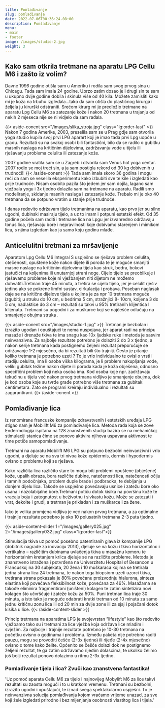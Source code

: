 ```yaml
---
title: Pomlađivanje
slug: pomlađivanje
date: 2022-07-06T00:36:24-08:00
description: Pomlađivanje
menu:
- main
- footer
image: /images/studio-2.jpg
weight: 3
---
```


## Kako sam otkrila tretmane na aparatu LPG Cellu M6 i zašto iz volim?

Davne 1996 godine otišla sam u Ameriku i rodila sam svog prvog sina u Chicagu. Tada sam imala 24 godine. Ubrzo zatim dosao je i drugi sin te sam u ukupno dvije godine dobila i skinula više od 40 kila. Možete zamisliti kako mi je koža na trbuhu izgledala...tako da sam otišla do plastičnog kirurga i željela ju kirurški odstraniti. Srećom kirurg mi je predložio tretmane na aparatu Lpg Cellu M6 za zatezanje kože i nakon 20 tretmana u trajanju od nekih 2 mjeseca nije se ni vidjelo da sam rađala.

{{< aside-conent src="/images/slika_stroja.jpg" class="lg:order-last" >}}
Nakon 7 godina Amerike, 2003, preselila sam se u Prag gdje sam otvorila yoga studio kupila svoj prvi LPG aparart koji je imao tada prvi Lpg uopće u gradu. Rezultati su na svakoj osobi bili fantastični, bilo da se radilo o gubitku masnih naslaga na kritičnim dijelovima, zadržavanju vode u tijelu ili rješavanju problema celulita ili zatezanje kože.

2007 godine vratila sam se u Zagreb i otvorila sam Venus hot yoga centar. 2007 rodio se moj treći sin, a ja sam postigla rekord od 30 kg dobivenih u trudnoći!!
{{< /aside-conent >}}
Tada sam imala skoro 36 godina i mogu reći da sam se veselila eksperimentu kako izbubiti sve te kile i izgledati kao prije trudnoće. Nisam osobito pazila što jedem jer sam dojila, lagano sam vježbala yogu i 3x tjedno dolazila sam na tretmane na aparatu. Radili smo modeliranje, skidanje masnih naslaga i zatezanje kože. Trebalo mi je oko 40 tretmana da se potpuno vratim u stanje prije trudnoće.

I danas redovito održavam tijelo tretmanima na aparatu, kao prvo jer su silno ugodni, dubinski masiraju tijelo, a uz to imam i potpuni estetski efekt. Od 35 godine počela sam raditi i tretmane lica na Lpgu jer izvanredno održavaju tonus lica, rješavaju bore i nepravilnosti koje dobivamo starenjem i mimikom lica, s njima izgledam kao ja samo koju godinu mlađe.

## Anticelulitni tretmani za mršavljenje

Aparatom Lpg Cellu M6 Integral S uspješno se rješava problem celulita, otečenosti, opuštene kože nakon dijete ili poroda te je moguće smanjiti masne naslage na kritičnim dijelovima tijela kao struk, bedra, bokovi jastučići na koljenima ili unutarnjoj strani noge. Cijelo tijelo se preoblikuje i rješavamo probleme koje ni vježbanjem niti dijetom ne možemo dohvatiti.Tretman traje 45 minuta, a tretira se cijelo tijelo, jer je celulit rješiv jedino ako se pokrene limfni sustav, cirkulacija i probava. Poseban naglasak daje se na kritične dijelove tijela u kojima je za npr 10 tretmana moguće izgubiti; u struku do 10 cm, u bedrima 5 cm, stražnjici 8- 10cm, koljena 3 do 5 cm, nadlaktice do 3 cm – rezultati su takvi u 95% tretiranih klijentica I klijenata. Tretmani su pogodni i za muškarce koji se najčešće odlučuju na smanjenje obujma struka .

{{< aside-conent src="/images/studio-1.jpg" >}}
Tretman je bezbolan i izrazito ugodan i opuštajući te nema nuspojava, jer aparat radi na principu masaže i drenaže tkiva te ima snagu kao 10x ljudske ruke i metoda je sasvim neinvanzivna. Za najbolje rezultate potrebno je dolaziti 2 do 3 x tjedno, a nakon serije tretmana kada postignemo željeni rezultat preporučuje se održavanje 1-2 mjesečno, da bi rezultati bili što trajniji. Često je pitanje koliko tretmana je potrebno uzeti ? To je vrlo individualno te ovisi o vrsti i stadiju celulita, ima li osoba viška kilograma, je li problem nakupljanja vode, veliki gubitak težine nakon dijete ili poroda kada je koža obješena, odnosno specifični problem koji neka osoba ima. Kod osoba koje npr. zadržavaju tekućinu u tijelu već nakon prvog tretmana vidljivo je smanjenje obujma, dok je kod osoba koje su tvrđe građe potrebno više tretmana za gubitak centimetara. Zato se programi kreiraju individualno i rezultati su zagarantirani.
{{< /aside-conent >}}
## Pomlađivanje lica

Iz renomirane francuske kompanije zdravstvenih i estetskih uređaja LPG stigao nam je Mobilift M6 za pomlađivanje lica. Metoda rada koja se zove Endermologija ispitana na 128 znanstvenih studija bazira se na mehaničkoj stimulaciji stanica čime se ponovo aktivira njihova uspavana aktivnost te time potiče samopomlađivanje.

Tretmani na aparatu Mobilift M6 LPG su potpuno bezbolni neinvanzivni i vrlo ugodni, a djeluje se na sva tri nivoa kože epidermis, dermis i hypodermis ovisno o problemu koji se rješava.

Kako različita lica različito stare to mogu biti problemi opuštene (obješene) kože, upalih obraza, bora različite dubine, natečenosti lica, natečenosti očiju i tamnih podočnjaka, problem duple brade i podbradka, te debljanja u donjem dijelu lica. Takođe se uspješno povećavaju usnice i zatežu bore oko usana i nazolabijalne bore.Tretmani potiču dotok kisika na površinu kože te vraćaju boju i zategnutost u beživotnu i sivkastu kožu. Može se zatezati i vrat, dekolte i grudi, a tretman je prikladan i za muškarce i za žene.

Iako je velika promjena vidljiva je već nakon prvog tretmana, a za optimalne i trajnije rezultate potrebno je oko 10 polusatnih tretmana 2-3 puta tjedno.

{{< aside-content-slider 1="/images/gallery025.jpg" 2="/images/gallery032.jpg" class="lg:order-last">}}

Stimulacija tkiva uz pomoć posebno patentiranih glava iz kompanije LPG (dobitnik nagrade za inovaciju 2013), djeluje se na kožu i tkivo horizontalno i vertikalno – različitim dubinama uvlačenja tkiva u masažnu komoru te horizontalnim kretanjem krilca djeluje se na različite probleme. Metoda je znanstveno istražena i potvrđena na Univerzitetu Hospital of Besancon u Francuskoj na 30 subjekata, 20 žena i 10 muškaraca kojima se tretirala jedna strana lica 24 tretmana, te nakon toga biopsiom uzeti uzorci tkiva, tretirana strana pokazala je 80% povećanu proizvodnju hialurona, sinteza elastina koji povećava fleksibilnost kože, povećana za 46%. Masažama se takođe eliminira fragmentirani (uništeni) kolagen te zatim sintetizira novi kolagen što učvršćuje i zateže kožu za 50%.
Puni tretman lica traje 30 minuta, a isto tako je moguće odabrati kratki tretman od 10 minuta za samo jednu kritičnu zonu lica ili od 20 min za dvije zone ili za sjaj i pojačani dotok kisika u lice.
{{< /aside-content-slider >}}

Princip tretmana na aparatima LPG je svojevrstan ”lifestyle” kao što redovito vježbamo tako su i tretmani za lice vježba koja održava lice mladim i svježim. Za najbolje i trajnije rezultate potrebno je 10-30 tretmana na početku ovisno o godinama i problemu. Između paketa nije potrebno raditi pauzu, mogu se provoditi češće (2-3x tjedno) ili rijeđe (2-4x mjesečno) ovisno o tome kako želite. Općenito se češće dolazi dok ne postignemo željeni rezultat, te ga zatim održavamo rijeđim dolascima, te ukoliko želimo još bolji rezultat ponovo dolazimo u ritmu 2-3x tjedno.

### ​Pomlađivanje tijela i lica? Zvuči kao znanstvena fantastika!

​'Uz pomoć aparata Cellu M6 za tijelo i najnovijeg Mobylift M6 za lice takvi rezultati su zaosta mogući i to u kratkom vremenu. Tretmani su bezbolni, izrazito ugodni i opuštajući, te iznad svega spektakularno uspješni. To je neinvanzivna solucija pomlađivanja kojom vraćamo vrijeme unazad, za sve koji žele izgledati prirodno i bez mijenjanja osobnosti vlastitog lica i tijela.'
